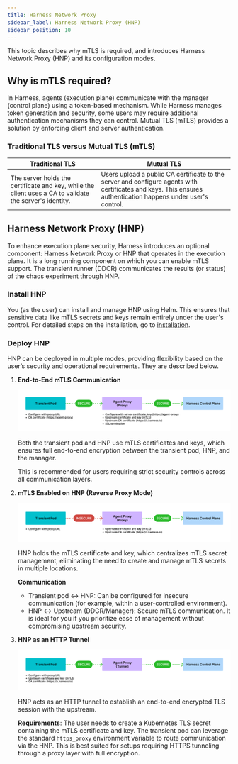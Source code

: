 ```yaml
---
title: Harness Network Proxy
sidebar_label: Harness Network Proxy (HNP)
sidebar_position: 10
---
```


This topic describes why mTLS is required, and introduces Harness Network Proxy (HNP) and its configuration modes.

## Why is mTLS required?

In Harness, agents (execution plane) communicate with the manager (control plane) using a token-based mechanism. While Harness manages token generation and security, some users may require additional authentication mechanisms they can control. Mutual TLS (mTLS) provides a solution by enforcing client and server authentication.

### Traditional TLS versus Mutual TLS (mTLS)

<table>
<thead>
    <tr>
        <th>Traditional TLS</th>
        <th>Mutual TLS</th>
    </tr>
</thead>
<tbody>
    <td>The server holds the certificate and key, while the client uses a CA to validate the server's identity.</td>
    <td>Users upload a public CA certificate to the server and configure agents with certificates and keys. This ensures authentication happens under user's control.</td>
</tbody>
</table>

## Harness Network Proxy (HNP)
To enhance execution plane security, Harness introduces an optional component: Harness Network Proxy or HNP that operates in the execution plane. It is a long running component on which you can enable mTLS support. 
The transient runner (DDCR) communicates the results (or status) of the chaos experiment through HNP.

### Install HNP

You (as the user) can install and manage HNP using Helm. This ensures that sensitive data like mTLS secrets and keys remain entirely under the user's control. For detailed steps on the installation, go to [installation](/docs/chaos-engineering/use-harness-ce/infrastructures/types/ddcr/proxy-support#installation).

### Deploy HNP

HNP can be deployed in multiple modes, providing flexibility based on the user’s security and operational requirements. They are described below.

1. **End-to-End mTLS Communication**

    ![hnp mode 1](../static/how-stuff-works/mode-1.png)

    Both the transient pod and HNP use mTLS certificates and keys, which ensures full end-to-end encryption between the transient pod, HNP, and the manager.

    This is recommended for users requiring strict security controls across all communication layers.

2. **mTLS Enabled on HNP (Reverse Proxy Mode)**

    ![hnp mode 2](../static/how-stuff-works/mode-2.png)

    HNP holds the mTLS certificate and key, which centralizes mTLS secret management, eliminating the need to create and manage mTLS secrets in multiple locations.

    **Communication**

    - Transient pod ↔ HNP: Can be configured for insecure communication (for example, within a user-controlled environment).
    - HNP ↔ Upstream (DDCR/Manager): Secure mTLS communication. It is ideal for you if you prioritize ease of management without compromising upstream security.

3. **HNP as an HTTP Tunnel**

    ![hnp mode 3](../static/how-stuff-works/mode-3.png)

    HNP acts as an HTTP tunnel to establish an end-to-end encrypted TLS session with the upstream.
    
    **Requirements**: The user needs to create a Kubernetes TLS secret containing the mTLS certificate and key. The transient pod can leverage the standard `https_proxy` environment variable to route communication via the HNP.
    This is best suited for setups requiring HTTPS tunneling through a proxy layer with full encryption.